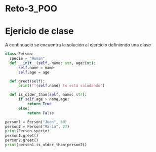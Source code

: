 # Reto-3_POO

# Ejericio de clase  
  A continuació se encuentra la solución al ejercicio definiendo una clase
  ``` Python
class Person:
    specie = "Human"
    def __init__(self, name: str, age:int):
        self.name = name
        self.age = age

    def greet(self):
        print(f"{self.name} te está saludando")

    def is_older_than(self, name: str):
        if self.age > name.age:
            return True
        else:
            return False

person1 = Person("Juan", 30)
person2 = Person("Maria", 27)
print(Person.specie)
person1.greet()
person2.greet()
print(person1.is_older_than(person2))
```
